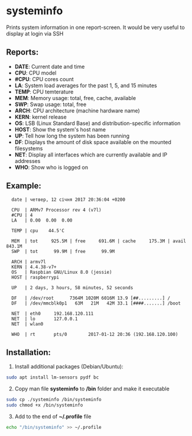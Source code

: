 # systeminfo

Prints system information in one report-screen.
It would be very useful to display at login via SSH

Reports:
-------------
* **DATE**: Current date and time
* **CPU**: CPU model
* **#CPU**: CPU cores count
* **LA**: System load averages for the past 1, 5, and 15 minutes
* **TEMP**: CPU temterature
* **MEM**: Memory usage: total, free, cache, available
* **SWP**: Swap usage: total, free
* **ARCH**: CPU architecture (machine hardware name)
* **KERN**: kernel release
* **OS**: LSB (Linux Standard Base) and distribution-specific information
* **HOST**: Show the system's host name
* **UP**: Tell how long the system has been running
* **DF**: Displays the amount of disk space available on the mounted filesystems
* **NET**: Display all interfaces which are currently available and IP addresses
* **WHO**: Show who is logged on

Example:
-------------
```
  date | четвер, 12 січня 2017 20:36:04 +0200 

  CPU  | ARMv7 Processor rev 4 (v7l) 
  #CPU | 4 
  LA   | 0.00  0.00  0.00  

  TEMP | cpu    44.5'C 

  MEM  | tot     925.5M | free     691.6M | cache     175.3M | avail     843.1M 
  SWP  | tot      99.9M | free      99.9M 

  ARCH | armv7l 
  KERN | 4.4.38-v7+ 
  OS   | Raspbian GNU/Linux 8.0 (jessie) 
  HOST | raspberrypi 

  UP   | 2 days, 3 hours, 58 minutes, 52 seconds 

  DF   | /dev/root      7364M 1020M 6016M 13.9 [##.........] /          
  DF   | /dev/mmcblk0p1   63M   21M   42M 33.1 [####.......] /boot      

  NET  | eth0     192.168.120.111 
  NET  | lo       127.0.0.1 
  NET  | wlan0     

  WHO  | rt       pts/0        2017-01-12 20:36 (192.168.120.100) 
```

Installation:
-------------
1. Install additional packages (Debian/Ubuntu):
```bash
sudo apt install lm-sensors pydf bc
```
2. Copy man file **systeminfo** to **/bin** folder and make it executable
```bash
sudo cp ./systeminfo /bin/systeminfo
sudo chmod +x /bin/systeminfo
```
3. Add to the end of **~/.profile** file
```bash
echo "/bin/systeminfo" >> ~/.profile
```
